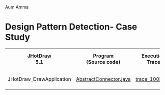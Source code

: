 Aum Amma

# Design Pattern Detection- Case Study
<table>
  <tr>
    <th>JHotDraw<br>5.1</th>
    <th>Program<br>(Source code)</th>
    <th>Execution<br>Trace</th>
    <th>Detected<br>Design Pattern</th>
    <th>DP Instances</th>
  </tr>
   <tr>
    <td>JHotDraw_DrawApplication</td>
    <td>
      <a href="JHotDraw 5.1-Source Code/AbstractConnector.java">AbstractConnector.java</a><br>
       </td>
    <td><a href="JHotDraw_DrawApplication/trace_100k.csv">trace_100k.csv</a></td>
     <td> Adapter <br> Bridge <br> Proxy </td>
     <td><a href="JHotDraw_DrawApplication/Adapter100k_result.csv">Adapter100k_result.csv</a></td>
  </tr>

